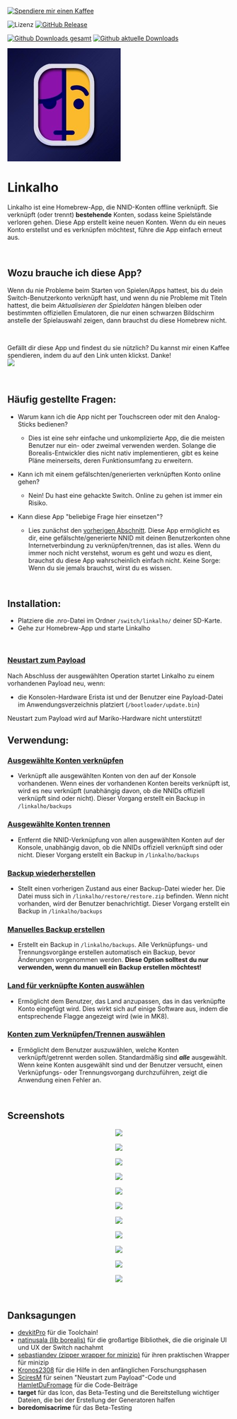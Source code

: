 [![Spendiere mir einen Kaffee](https://img.shields.io/badge/buy%20me%20a%20coffee-donate-yellow.svg)](https://paypal.me/rdmrocha)

![Lizenz](https://img.shields.io/badge/License-GPLv3-blue.svg)
[![GitHub Release](https://img.shields.io/github/release/rdmrocha/linkalho.svg)](https://github.com/rdmrocha/linkalho/releases/latest/)

[![Github Downloads gesamt](https://img.shields.io/github/downloads/rdmrocha/linkalho/total.svg)](https://GitHub.com/rdmrocha/linkalho/releases/latest/)
[![Github aktuelle Downloads](https://img.shields.io/github/downloads/rdmrocha/linkalho/latest/total.svg)](https://GitHub.com/rdmrocha/linkalho/releases/latest/)

<p align="left"><img src="icon.jpg"></p>

# <b>Linkalho</b>

Linkalho ist eine Homebrew-App, die NNID-Konten offline verknüpft. Sie verknüpft (oder trennt) <b>bestehende</b> Konten, sodass keine Spielstände verloren gehen.
Diese App erstellt keine neuen Konten. Wenn du ein neues Konto erstellst und es verknüpfen möchtest, führe die App einfach erneut aus.

<br>

## <b>Wozu brauche ich diese App?</b>
Wenn du nie Probleme beim Starten von Spielen/Apps hattest, bis du dein Switch-Benutzerkonto verknüpft hast, und wenn du nie Probleme mit Titeln hattest, die beim _Aktualisieren der Spieldaten_ hängen bleiben oder bestimmten offiziellen Emulatoren, die nur einen schwarzen Bildschirm anstelle der Spielauswahl zeigen, dann brauchst du diese Homebrew nicht.

<br>

Gefällt dir diese App und findest du sie nützlich? Du kannst mir einen Kaffee spendieren, indem du auf den Link unten klickst. Danke!<br>
<a href="https://paypal.me/rdmrocha"><img src="raw/buy-me-a-coffee.png" width="150px" /></a>

<br>

## <b>Häufig gestellte Fragen</b>:
- Warum kann ich die App nicht per Touchscreen oder mit den Analog-Sticks bedienen?
  - Dies ist eine sehr einfache und unkomplizierte App, die die meisten Benutzer nur ein- oder zweimal verwenden werden. Solange die Borealis-Entwickler dies nicht nativ implementieren, gibt es keine Pläne meinerseits, deren Funktionsumfang zu erweitern.

- Kann ich mit einem gefälschten/generierten verknüpften Konto online gehen?
  - Nein! Du hast eine gehackte Switch. Online zu gehen ist immer ein Risiko.

- Kann diese App "beliebige Frage hier einsetzen"?
  - Lies zunächst den [vorherigen Abschnitt](https://github.com/rdmrocha/linkalho#why-do-i-need-this-app). Diese App ermöglicht es dir, eine gefälschte/generierte NNID mit deinen Benutzerkonten ohne Internetverbindung zu verknüpfen/trennen, das ist alles. Wenn du immer noch nicht verstehst, worum es geht und wozu es dient, brauchst du diese App wahrscheinlich einfach nicht. Keine Sorge: Wenn du sie jemals brauchst, wirst du es wissen.

<br>

## <b>Installation</b>:
- Platziere die .nro-Datei im Ordner `/switch/linkalho/` deiner SD-Karte.
- Gehe zur Homebrew-App und starte Linkalho

<br>

### <u>Neustart zum Payload</u>
Nach Abschluss der ausgewählten Operation startet Linkalho zu einem vorhandenen Payload neu, wenn:
- die Konsolen-Hardware Erista ist und der Benutzer eine Payload-Datei im Anwendungsverzeichnis platziert (`/bootloader/update.bin`)

Neustart zum Payload wird auf Mariko-Hardware nicht unterstützt!
<br>

## <b>Verwendung</b>:

### <u>Ausgewählte Konten verknüpfen</u>
- Verknüpft alle ausgewählten Konten von den auf der Konsole vorhandenen. Wenn eines der vorhandenen Konten bereits verknüpft ist, wird es neu verknüpft (unabhängig davon, ob die NNIDs offiziell verknüpft sind oder nicht).
Dieser Vorgang erstellt ein Backup in `/linkalho/backups`

### <u>Ausgewählte Konten trennen</u>
- Entfernt die NNID-Verknüpfung von allen ausgewählten Konten auf der Konsole, unabhängig davon, ob die NNIDs offiziell verknüpft sind oder nicht.
Dieser Vorgang erstellt ein Backup in `/linkalho/backups`

### <u>Backup wiederherstellen</u>
- Stellt einen vorherigen Zustand aus einer Backup-Datei wieder her. Die Datei muss sich in `/linkalho/restore/restore.zip` befinden. Wenn nicht vorhanden, wird der Benutzer benachrichtigt.
Dieser Vorgang erstellt ein Backup in `/linkalho/backups`

### <u>Manuelles Backup erstellen</u>
- Erstellt ein Backup in `/linkalho/backups`.
Alle Verknüpfungs- und Trennungsvorgänge erstellen automatisch ein Backup, bevor Änderungen vorgenommen werden.
<b>Diese Option solltest du nur verwenden, wenn du manuell ein Backup erstellen möchtest!</b>

### <u>Land für verknüpfte Konten auswählen</u>
- Ermöglicht dem Benutzer, das Land anzupassen, das in das verknüpfte Konto eingefügt wird. Dies wirkt sich auf einige Software aus, indem die entsprechende Flagge angezeigt wird (wie in MK8).

### <u>Konten zum Verknüpfen/Trennen auswählen</u>
- Ermöglicht dem Benutzer auszuwählen, welche Konten verknüpft/getrennt werden sollen. Standardmäßig sind **_alle_** ausgewählt. Wenn keine Konten ausgewählt sind und der Benutzer versucht, einen Verknüpfungs- oder Trennungsvorgang durchzuführen, zeigt die Anwendung einen Fehler an.

<br>

## <b>Screenshots</b>
<p align="center"><img src="raw/screenshot1.jpg"></p>
<p align="center"><img src="raw/screenshot2.jpg"></p>
<p align="center"><img src="raw/screenshot3.jpg"></p>
<p align="center"><img src="raw/screenshot4.jpg"></p>
<p align="center"><img src="raw/screenshot5.jpg"></p>
<p align="center"><img src="raw/screenshot6.jpg"></p>
<p align="center"><img src="raw/screenshot7.jpg"></p>
<p align="center"><img src="raw/screenshot8.jpg"></p>
<p align="center"><img src="raw/screenshot9.jpg"></p>
<p align="center"><img src="raw/screenshot10.jpg"></p>
<p align="center"><img src="raw/screenshot11.jpg"></p>

<br>

## <b>Danksagungen</b>
  - [devkitPro](https://devkitpro.org) für die Toolchain!
  - [natinusala (lib borealis)](https://github.com/natinusala/borealis) für die großartige Bibliothek, die die originale UI und UX der Switch nachahmt
  - [sebastiandev (zipper wrapper for minizip)](https://github.com/sebastiandev/zipper/) für ihren praktischen Wrapper für minizip
  - [Kronos2308](https://github.com/Kronos2308) für die Hilfe in den anfänglichen Forschungsphasen
  - [SciresM](https://github.com/SciresM) für seinen "Neustart zum Payload"-Code und [HamletDuFromage](https://github.com/HamletDuFromage) für die Code-Beiträge
  - **target** für das Icon, das Beta-Testing und die Bereitstellung wichtiger Dateien, die bei der Erstellung der Generatoren halfen
  - **boredomisacrime** für das Beta-Testing